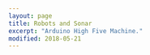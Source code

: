 ```yaml
---
layout: page
title: Robots and Sonar
excerpt: "Arduino High Five Machine."
modified: 2018-05-21
---
```

